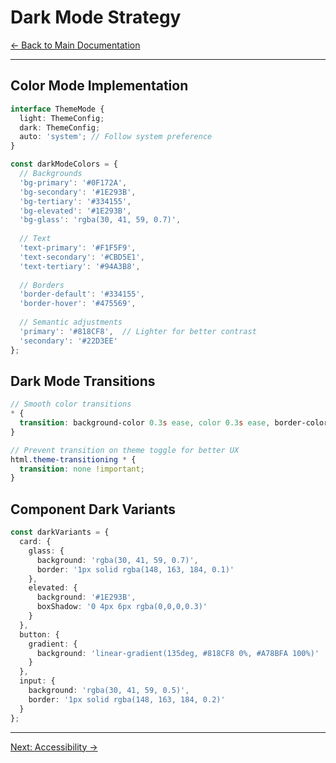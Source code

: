 # Dark Mode Strategy

[← Back to Main Documentation](./readme.md)

---

## Color Mode Implementation

```typescript
interface ThemeMode {
  light: ThemeConfig;
  dark: ThemeConfig;
  auto: 'system'; // Follow system preference
}

const darkModeColors = {
  // Backgrounds
  'bg-primary': '#0F172A',
  'bg-secondary': '#1E293B',
  'bg-tertiary': '#334155',
  'bg-elevated': '#1E293B',
  'bg-glass': 'rgba(30, 41, 59, 0.7)',
  
  // Text
  'text-primary': '#F1F5F9',
  'text-secondary': '#CBD5E1',
  'text-tertiary': '#94A3B8',
  
  // Borders
  'border-default': '#334155',
  'border-hover': '#475569',
  
  // Semantic adjustments
  'primary': '#818CF8',  // Lighter for better contrast
  'secondary': '#22D3EE'
};
```

## Dark Mode Transitions

```scss
// Smooth color transitions
* {
  transition: background-color 0.3s ease, color 0.3s ease, border-color 0.3s ease;
}

// Prevent transition on theme toggle for better UX
html.theme-transitioning * {
  transition: none !important;
}
```

## Component Dark Variants

```typescript
const darkVariants = {
  card: {
    glass: {
      background: 'rgba(30, 41, 59, 0.7)',
      border: '1px solid rgba(148, 163, 184, 0.1)'
    },
    elevated: {
      background: '#1E293B',
      boxShadow: '0 4px 6px rgba(0,0,0,0.3)'
    }
  },
  button: {
    gradient: {
      background: 'linear-gradient(135deg, #818CF8 0%, #A78BFA 100%)'
    }
  },
  input: {
    background: 'rgba(30, 41, 59, 0.5)',
    border: '1px solid rgba(148, 163, 184, 0.2)'
  }
};
```

---

[Next: Accessibility →](./12-accessibility.md)